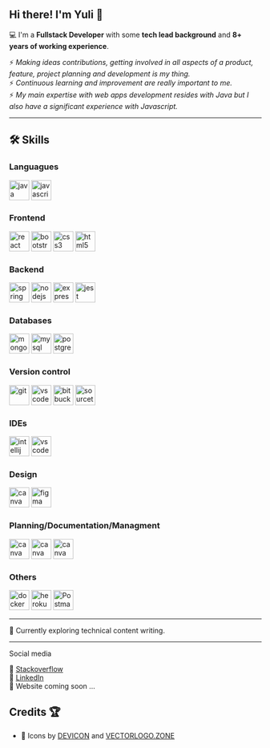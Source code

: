 ## Hi there! I'm Yuli 👋

&#128187; I'm a **Fullstack Developer** with some **tech lead background** and **8+ years of working experience**.

⚡ _Making ideas contributions, getting involved in all aspects of a product, feature, project planning and development is my thing._
<br>
⚡ _Continuous learning and improvement are really important to me._
<br>
⚡ _My main expertise with web apps development resides with Java but I also have a significant experience with Javascript._

--------------------------------

## 🛠️ Skills

### Languagues
<p>
  <img src="https://cdn.jsdelivr.net/gh/devicons/devicon/icons/java/java-original.svg" alt="java" width="40" height="40" />
  <img src="https://cdn.jsdelivr.net/gh/devicons/devicon/icons/javascript/javascript-original.svg" alt="javascript" width="40" height="40" />    
</p>

### Frontend
<p>
  <img src="https://cdn.jsdelivr.net/gh/devicons/devicon/icons/react/react-original.svg" alt="react" width="40" height="40" />
  <img src="https://cdn.jsdelivr.net/gh/devicons/devicon/icons/bootstrap/bootstrap-original.svg" alt="bootstrap" width="40" height="40" />        
  <img src="https://cdn.jsdelivr.net/gh/devicons/devicon/icons/css3/css3-original.svg" alt="css3" width="40" height="40" />
  <img src="https://cdn.jsdelivr.net/gh/devicons/devicon/icons/html5/html5-original.svg" alt="html5" width="40" height="40" />
</p>

### Backend
<p>
  <img src="https://cdn.jsdelivr.net/gh/devicons/devicon/icons/spring/spring-original.svg" alt="spring" width="40" height="40" />
  <img src="https://cdn.jsdelivr.net/gh/devicons/devicon/icons/nodejs/nodejs-original.svg" alt="nodejs" width="40" height="40" />
  <img src="https://cdn.jsdelivr.net/gh/devicons/devicon/icons/express/express-original-wordmark.svg" alt="express" width="40" height="40" />
  <img src="https://cdn.jsdelivr.net/gh/devicons/devicon/icons/jest/jest-plain.svg" alt="jest" width="40" height="40" />   
</p>

### Databases
<p>
  <img src="https://cdn.jsdelivr.net/gh/devicons/devicon/icons/mongodb/mongodb-original.svg" alt="mongodb" width="40" height="40" />
  <img src="https://cdn.jsdelivr.net/gh/devicons/devicon/icons/mysql/mysql-original-wordmark.svg" alt="mysql" width="40" height="40" />
  <img src="https://cdn.jsdelivr.net/gh/devicons/devicon/icons/postgresql/postgresql-original.svg" alt="postgresql" width="40" height="40" />   
</p>

### Version control
<p>
  <img src="https://cdn.jsdelivr.net/gh/devicons/devicon/icons/git/git-original.svg" alt="git" width="40" height="40" />
  <img src="https://cdn.jsdelivr.net/gh/devicons/devicon/icons/github/github-original.svg" alt="vscode" width="40" height="40" />
  <img src="https://cdn.jsdelivr.net/gh/devicons/devicon/icons/bitbucket/bitbucket-original.svg" alt="bitbucket" width="40" height="40" />
  <img src="https://cdn.jsdelivr.net/gh/devicons/devicon/icons/sourcetree/sourcetree-original.svg" alt="sourcetree" width="40" height="40" />
</p>

### IDEs
<p>
  <img src="https://cdn.jsdelivr.net/gh/devicons/devicon/icons/intellij/intellij-original.svg" alt="intellij" width="40" height="40" />
  <img src="https://cdn.jsdelivr.net/gh/devicons/devicon/icons/vscode/vscode-original.svg" alt="vscode" width="40" height="40" />
</p>

### Design
<p>
  <img src="https://cdn.jsdelivr.net/gh/devicons/devicon/icons/canva/canva-original.svg" alt="canva" width="40" height="40" />
  <img src="https://cdn.jsdelivr.net/gh/devicons/devicon/icons/figma/figma-original.svg" alt="figma" width="40" height="40" />  
</p>   

### Planning/Documentation/Managment
<p>
  <img src="https://cdn.jsdelivr.net/gh/devicons/devicon/icons/jira/jira-original.svg" alt="canva" width="40" height="40" />
  <img src="https://cdn.jsdelivr.net/gh/devicons/devicon/icons/confluence/confluence-original.svg" alt="canva" width="40" height="40" />
  <img src="https://cdn.jsdelivr.net/gh/devicons/devicon/icons/trello/trello-plain.svg" alt="canva" width="40" height="40" />
</p>

### Others
<p>
  <img src="https://cdn.jsdelivr.net/gh/devicons/devicon/icons/docker/docker-original.svg" alt="docker" width="40" height="40" />
  <img src="https://cdn.jsdelivr.net/gh/devicons/devicon/icons/heroku/heroku-plain-wordmark.svg" alt="heroku" width="40" height="40" />
  <img src="https://www.vectorlogo.zone/logos/getpostman/getpostman-icon.svg" title="Postman"  alt="Postman" width="40" height="40"/>
</p>

--------------------------------

🌱 Currently exploring technical content writing.

--------------------------------

Social media

&#128204; [Stackoverflow](https://stackoverflow.com/users/18516849/ypdev19)
<br>
&#128204; [LinkedIn](https://www.linkedin.com/in/ypetrilli/)
<br>
&#128204; Website coming soon ...

Credits 🏆
--------------------------------
- &#128204; Icons by [DEVICON](https://devicon.dev/) and [VECTORLOGO.ZONE](https://www.vectorlogo.zone/)
<!--
**ypdev19/ypdev19** is a ✨ _special_ ✨ repository because its `README.md` (this file) appears on your GitHub profile.
&#128204;
Here are some ideas to get you started:
📝
🏆
⭐
🥇
📚
🎓
- 🔭 I’m currently working on ...
- 🌱 I’m currently learning ...
- 👯 I’m looking to collaborate on ...
- 🤔 I’m looking for help with ...
- 💬 Ask me about ...
- 📫 How to reach me: ...
- 😄 Pronouns: ...
- ⚡ Fun fact: ...
-->
